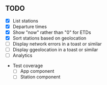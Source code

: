## TODO
- [x] List stations
- [x] Departure times
- [x] Show "now" rather than "0" for ETDs
- [x] Sort stations based on geolocation
- [ ] Display network errors in a toast or similar
- [ ] Display ggeolocation in a toast or similar
- [ ] Analytics

- Test coverage
  - [ ] App component
  - [ ] Station component
